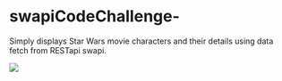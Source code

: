 # swapiCodeChallenge-

Simply displays Star Wars movie characters and their details using data fetch from RESTapi swapi.

![](demo.gif)
